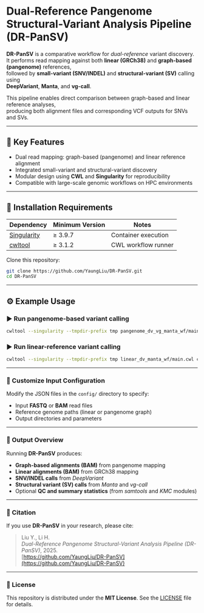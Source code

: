 # Dual-Reference Pangenome Structural-Variant Analysis Pipeline (DR-PanSV)

**DR-PanSV** is a comparative workflow for *dual-reference* variant discovery.  
It performs read mapping against both **linear (GRCh38)** and **graph-based (pangenome)** references,  
followed by **small-variant (SNV/INDEL)** and **structural-variant (SV)** calling using  
**DeepVariant**, **Manta**, and **vg-call**.

This pipeline enables direct comparison between graph-based and linear reference analyses,  
producing both alignment files and corresponding VCF outputs for SNVs and SVs.

---

## 🧬 Key Features
- Dual read mapping: graph-based (pangenome) and linear reference alignment  
- Integrated small-variant and structural-variant discovery  
- Modular design using **CWL** and **Singularity** for reproducibility  
- Compatible with large-scale genomic workflows on HPC environments  

---

## 🧩 Installation Requirements

| Dependency | Minimum Version | Notes |
|-------------|-----------------|-------|
| [Singularity](https://sylabs.io/singularity) | ≥ 3.9.7 | Container execution |
| [cwltool](https://github.com/common-workflow-language/cwltool) | ≥ 3.1.2 | CWL workflow runner |

Clone this repository:
```bash
git clone https://github.com/YaungLiu/DR-PanSV.git
cd DR-PanSV
```

---

## ⚙️  Example Usage

### ▶️  Run pangenome-based variant calling
```bash
cwltool --singularity --tmpdir-prefix tmp pangenome_dv_vg_manta_wf/main-vg.cwl config/KSA_SRR29147641.json
```

### ▶️  Run linear-reference variant calling
```bash
cwltool --singularity --tmpdir-prefix tmp linear_dv_manta_wf/main.cwl config/hg38_SRR29147641.json
```
---

### 🧠 Customize Input Configuration

Modify the JSON files in the `config/` directory to specify:

- Input **FASTQ** or **BAM** read files  
- Reference genome paths (linear or pangenome graph)  
- Output directories and parameters

---

### 📁 Output Overview

Running **DR-PanSV** produces:

- **Graph-based alignments (BAM)** from pangenome mapping  
- **Linear alignments (BAM)** from GRCh38 mapping  
- **SNV/INDEL calls** from *DeepVariant*  
- **Structural variant (SV) calls** from *Manta* and *vg-call*  
- Optional **QC and summary statistics** (from *samtools* and *KMC* modules)

---

### 🧠 Citation

If you use **DR-PanSV** in your research, please cite:

> Liu Y., Li H.  
> *Dual-Reference Pangenome Structural-Variant Analysis Pipeline (DR-PanSV)*, 2025.  
> [https://github.com/YaungLiu/DR-PanSV](https://github.com/YaungLiu/DR-PanSV)

---

### 📄 License

This repository is distributed under the **MIT License**.
See the [LICENSE](LICENSE) file for details.


